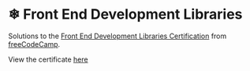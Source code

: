 # ❄ Front End Development Libraries

Solutions to the [Front End Development Libraries Certification](https://www.freecodecamp.org/learn/front-end-development-libraries/) from [freeCodeCamp](https://www.freecodecamp.org/learn).

View the certificate [here](https://www.freecodecamp.org/certification/p.veerendranath/front-end-development-libraries)
